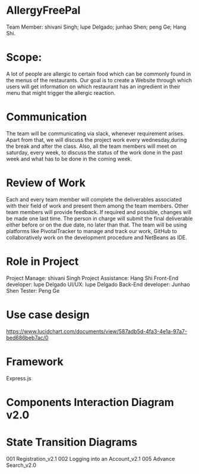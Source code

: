 # AllergyFreePal
Team Member: shivani Singh; lupe Delgado; junhao Shen; peng Ge; Hang Shi.

# Scope:
A lot of people are allergic to certain food which can be commonly found in the menus of the restaurants. Our goal is to create a Website through which users will get information on which restaurant has an ingredient in their menu that might trigger the allergic reaction. 

# Communication
The team will be communicating via slack, whenever requirement arises. Apart from that, we will discuss the project work every wednesday,during the break and after the class. Also, all the team members will meet on saturday, every week, to discuss the status of the work done in the past week and what has to be done in the coming week.

# Review of Work
Each and every team member will complete the deliverables associated with their field of work and present them among the team members.
Other team members will provide feedback.
If required and possible, changes will be made one last time.
The person in charge will submit the final deliverable either before or on the due date, no later than that.
The team will be using platforms like PivotalTracker to manage and track our work, GitHub to collaboratively work on the development procedure and NetBeans as IDE.

# Role in Project
Project Manage: shivani Singh 
Project Assistance: Hang Shi 
Front-End developer: lupe Delgado 
UI/UX: lupe Delgado 
Back-End developer: Junhao Shen 
Tester: Peng Ge

# Use case design

https://www.lucidchart.com/documents/view/587adb5d-4fa3-4e1a-97a7-bed686beb7ac/0



# Framework

Express.js


# Components Interaction Diagram v2.0


# State Transition Diagrams 

001 Registration_v2.1
002 Logging into an Account_v2.1
005 Advance Search_v2.0

